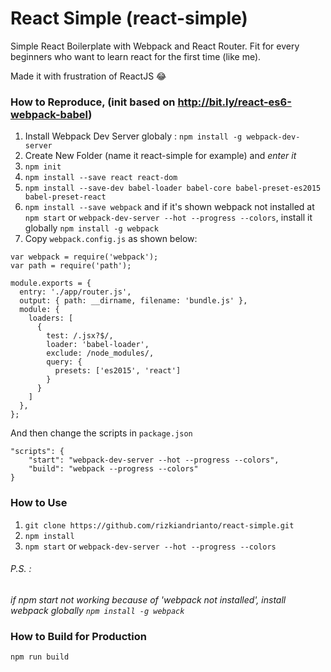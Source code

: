 # React Simple (react-simple)
Simple React Boilerplate with Webpack and React Router.
Fit for every beginners who want to learn react for the first time (like me).

Made it with frustration of ReactJS :joy:

### How to Reproduce, (init based on http://bit.ly/react-es6-webpack-babel)
1. Install Webpack Dev Server globaly : `npm install -g webpack-dev-server`
2. Create New Folder (name it react-simple for example) and *enter it*
3. `npm init`
4. `npm install --save react react-dom`
5. `npm install --save-dev babel-loader babel-core babel-preset-es2015 babel-preset-react`
6. `npm install --save webpack` and if it's shown webpack not installed at `npm start` or `webpack-dev-server --hot --progress --colors`, install it globally `npm install -g webpack`
7. Copy `webpack.config.js` as shown below:
```
var webpack = require('webpack');
var path = require('path');
 
module.exports = {
  entry: './app/router.js',
  output: { path: __dirname, filename: 'bundle.js' },
  module: {
    loaders: [
      {
        test: /.jsx?$/,
        loader: 'babel-loader',
        exclude: /node_modules/,
        query: {
          presets: ['es2015', 'react']
        }
      }
    ]
  },
};
```
And then change the scripts in `package.json`

```
"scripts": {
    "start": "webpack-dev-server --hot --progress --colors",
    "build": "webpack --progress --colors"
}
```
### How to Use
1. `git clone https://github.com/rizkiandrianto/react-simple.git`
2. `npm install`
3. `npm start` or `webpack-dev-server --hot --progress --colors`

###### P.S. :
*if npm start not working because of 'webpack not installed', install webpack globally `npm install -g webpack`*

### How to Build for Production
`npm run build`

